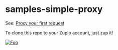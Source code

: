 # samples-simple-proxy

See: [Proxy your first request](https://www.notion.so/zuplo/Proxy-your-first-request-ee52a0ae5e214ead9f26da8d6eaa08c8)

To clone this repo to your Zuplo account, just zup it!


[![Foo](https://cdn.zuplo.com/www/Zupit_btn.svg)](http://portal.zuplo.com/clone?sourceRepoUrl=https://github.com/zuplo/samples-simple-proxy.git)
